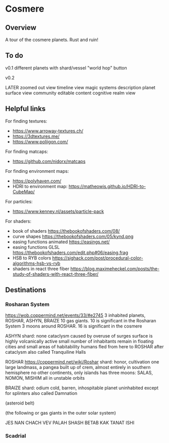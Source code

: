# Cosmere

## Overview

A tour of the cosmere planets. Rust and ruin!

## To do

v0.1
different planets with shard/vessel
"world hop" button

v0.2

LATER
zoomed out view
timeline view
magic systems description
planet surface view
community editable content
cognitive realm view

## Helpful links

For finding textures:

- https://www.arroway-textures.ch/
- https://3dtextures.me/
- https://www.poliigon.com/

For finding matcaps:

- https://github.com/nidorx/matcaps

For finding environment maps:

- https://polyhaven.com/
- HDRI to environment map: https://matheowis.github.io/HDRI-to-CubeMap/

For particles:

- https://www.kenney.nl/assets/particle-pack

For shaders:

- book of shaders https://thebookofshaders.com/08/
- curve shapes https://thebookofshaders.com/05/kynd.png
- easing functions animated https://easings.net/
- easing functions GLSL https://thebookofshaders.com/edit.php#06/easing.frag
- HSB to RYB colors https://sighack.com/post/procedural-color-algorithms-hsb-vs-ryb
- shaders in react three fiber https://blog.maximeheckel.com/posts/the-study-of-shaders-with-react-three-fiber/

## Destinations

### Rosharan System

https://wob.coppermind.net/events/33/#e2745
3 inhabited planets, ROSHAR, ASHYN, BRAIZE
10 gas giants. 10 is significant in the Rosharan System
3 moons around ROSHAR. 16 is significant in the cosmere

ASHYN
shard: none
cataclysm caused by overuse of surges
surface is highly volcanically active
small number of inhabitants remain in floating cities and small areas of habitability
humans fled from here to ROSHAR after cataclysm
also called Tranquiline Halls

ROSHAR https://coppermind.net/wiki/Roshar
shard: honor, cultivation
one large landmass, a pangea built up of crem, almost entirely in southern hemisphere
no other continents, only islands
has three moons: SALAS, NOMON, MISHIM all in unstable orbits

BRAIZE
shard: odium
cold, barren, inhospitable planet uninhabited except for splinters
also called Damnation

(asteroid belt)

(the following or gas giants in the outer solar system)

JES
NAN
CHACH
VEV
PALAH
SHASH
BETAB
KAK
TANAT
ISHI

### Scadrial

###
